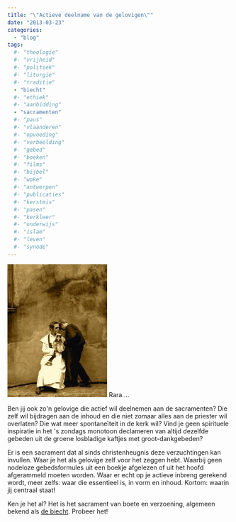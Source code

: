 ```yaml
---
title: "\"Actieve deelname van de gelovigen\""
date: "2013-03-23"
categories: 
  - "blog"
tags:
  #- "theologie"
  #- "vrijheid"
  #- "politiek"
  #- "liturgie"
  #- "traditie"
  - "biecht"
  #- "ethiek"
  #- "aanbidding"
  - "sacramenten"
  #- "paus"
  #- "vlaanderen"
  #- "opvoeding"
  #- "verbeelding"
  #- "gebed"
  #- "boeken"
  #- "films"
  #- "bijbel"
  #- "woke"
  #- "antwerpen"
  #- "publicaties"
  #- "kerstmis"
  #- "pasen"
  #- "kerkleer"
  #- "onderwijs"
  #- "islam"
  #- "leven"
  #- "synode"
---
```


![](images/confession-225x300.jpg) Rara....

Ben jij ook zo'n gelovige die actief wil deelnemen aan de sacramenten? Die zelf wil bijdragen aan de inhoud en die niet zomaar alles aan de priester wil overlaten? Die wat meer spontaneïteit in de kerk wil? Vind je geen spirituele inspiratie in het 's zondags monotoon declameren van altijd dezelfde gebeden uit de groene losbladige kaftjes met groot-dankgebeden?

Er is een sacrament dat al sinds christenheugnis deze verzuchtingen kan invullen. Waar je het als gelovige zelf voor het zeggen hebt. Waarbij geen nodeloze gebedsformules uit een boekje afgelezen of uit het hoofd afgerammeld moeten worden. Waar er echt op je actieve inbreng gerekend wordt, meer zelfs: waar die essentieel is, in vorm en inhoud. Kortom: waarin jij centraal staat!

Ken je het al? Het is het sacrament van boete en verzoening, algemeen bekend als [de biecht](/blog/biecht/). Probeer het!
